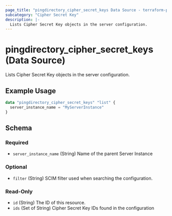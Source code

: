 ```yaml
---
page_title: "pingdirectory_cipher_secret_keys Data Source - terraform-provider-pingdirectory"
subcategory: "Cipher Secret Key"
description: |-
  Lists Cipher Secret Key objects in the server configuration.
---
```


# pingdirectory_cipher_secret_keys (Data Source)

Lists Cipher Secret Key objects in the server configuration.

## Example Usage

```terraform
data "pingdirectory_cipher_secret_keys" "list" {
  server_instance_name = "MyServerInstance"
}
```

<!-- schema generated by tfplugindocs -->
## Schema

### Required

- `server_instance_name` (String) Name of the parent Server Instance

### Optional

- `filter` (String) SCIM filter used when searching the configuration.

### Read-Only

- `id` (String) The ID of this resource.
- `ids` (Set of String) Cipher Secret Key IDs found in the configuration

